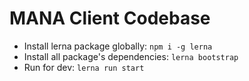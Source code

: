 # MANA Client Codebase

* Install lerna package globally: `npm i -g lerna`
* Install all package's dependencies: `lerna bootstrap`
* Run for dev: `lerna run start`